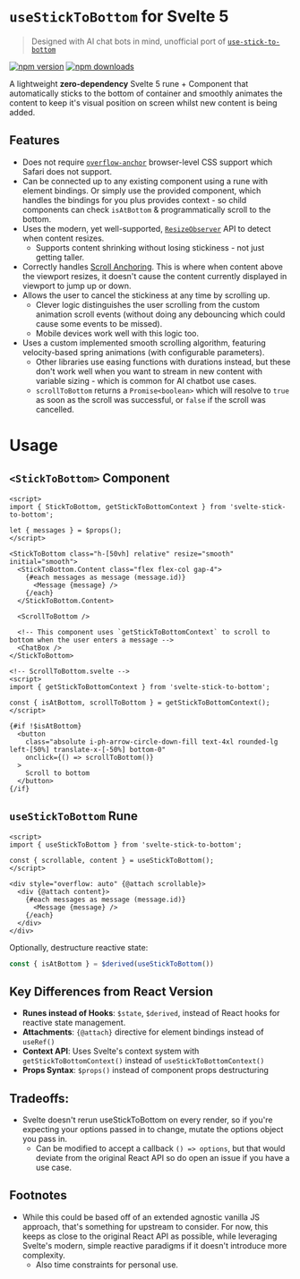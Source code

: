 # `useStickToBottom` for Svelte 5

> Designed with AI chat bots in mind, unofficial port of [`use-stick-to-bottom`](https://www.npmjs.com/package/use-stick-to-bottom)

[![npm version](https://img.shields.io/npm/v/svelte-stick-to-bottom.svg?style=flat-square)](https://www.npmjs.com/package/svelte-stick-to-bottom)
[![npm downloads](https://img.shields.io/npm/dm/svelte-stick-to-bottom.svg?style=flat-square)](https://www.npmjs.com/package/svelte-stick-to-bottom)

<!-- TODO:
[![Demo](https://img.shields.io/badge/StackBlitz-Demo-blue.svg?style=flat-square)](https://stackblitz.com/~/github.com/samdenty/svelte-stick-to-bottom?file=demo/Demo.svelte)
-->

A lightweight **zero-dependency** Svelte 5 rune + Component that automatically sticks to the bottom of container and smoothly animates the content to keep it's visual position on screen whilst new content is being added.

## Features

- Does not require [`overflow-anchor`](https://developer.mozilla.org/en-US/docs/Web/CSS/overflow-anchor) browser-level CSS support which Safari does not support.
- Can be connected up to any existing component using a rune with element bindings. Or simply use the provided component, which handles the bindings for you plus provides context - so child components can check `isAtBottom` & programmatically scroll to the bottom.
- Uses the modern, yet well-supported, [`ResizeObserver`](https://developer.mozilla.org/en-US/docs/Web/API/ResizeObserver) API to detect when content resizes.
  - Supports content shrinking without losing stickiness - not just getting taller.
- Correctly handles [Scroll Anchoring](https://developer.mozilla.org/en-US/docs/Web/CSS/overflow-anchor/Guide_to_scroll_anchoring). This is where when content above the viewport resizes, it doesn't cause the content currently displayed in viewport to jump up or down.
- Allows the user to cancel the stickiness at any time by scrolling up.
  - Clever logic distinguishes the user scrolling from the custom animation scroll events (without doing any debouncing which could cause some events to be missed).
  - Mobile devices work well with this logic too.
- Uses a custom implemented smooth scrolling algorithm, featuring velocity-based spring animations (with configurable parameters).
  - Other libraries use easing functions with durations instead, but these don't work well when you want to stream in new content with variable sizing - which is common for AI chatbot use cases.
  - `scrollToBottom` returns a `Promise<boolean>` which will resolve to `true` as soon as the scroll was successful, or `false` if the scroll was cancelled.

# Usage

## `<StickToBottom>` Component

```svelte
<script>
import { StickToBottom, getStickToBottomContext } from 'svelte-stick-to-bottom';

let { messages } = $props();
</script>

<StickToBottom class="h-[50vh] relative" resize="smooth" initial="smooth">
  <StickToBottom.Content class="flex flex-col gap-4">
    {#each messages as message (message.id)}
      <Message {message} />
    {/each}
  </StickToBottom.Content>

  <ScrollToBottom />

  <!-- This component uses `getStickToBottomContext` to scroll to bottom when the user enters a message -->
  <ChatBox />
</StickToBottom>
```

```svelte
<!-- ScrollToBottom.svelte -->
<script>
import { getStickToBottomContext } from 'svelte-stick-to-bottom';

const { isAtBottom, scrollToBottom } = getStickToBottomContext();
</script>

{#if !$isAtBottom}
  <button
    class="absolute i-ph-arrow-circle-down-fill text-4xl rounded-lg left-[50%] translate-x-[-50%] bottom-0"
    onclick={() => scrollToBottom()}
  >
    Scroll to bottom
  </button>
{/if}
```

## `useStickToBottom` Rune

```svelte
<script>
import { useStickToBottom } from 'svelte-stick-to-bottom';

const { scrollable, content } = useStickToBottom();
</script>

<div style="overflow: auto" {@attach scrollable}>
  <div {@attach content}>
    {#each messages as message (message.id)}
      <Message {message} />
    {/each}
  </div>
</div>
```

Optionally, destructure reactive state:

```js
const { isAtBottom } = $derived(useStickToBottom())
```

## Key Differences from React Version

- **Runes instead of Hooks**: `$state`, `$derived`, instead of React hooks for reactive state management.
- **Attachments**: `{@attach}` directive for element bindings instead of `useRef()`
- **Context API**: Uses Svelte's context system with `getStickToBottomContext()` instead of `useStickToBottomContext()`
- **Props Syntax**: `$props()` instead of component props destructuring

## Tradeoffs:

- Svelte doesn't rerun useStickToBottom on every render, so if you're expecting your options passed in to change, mutate the options object you pass in.
  - Can be modified to accept a callback `() => options`, but that would deviate from the original React API so do open an issue if you have a use case.

## Footnotes

- While this could be based off of an extended agnostic vanilla JS approach, that's something for upstream to consider. For now, this keeps as close to the original React API as possible, while leveraging Svelte's modern, simple reactive paradigms if it doesn't introduce more complexity.
  - Also time constraints for personal use.
